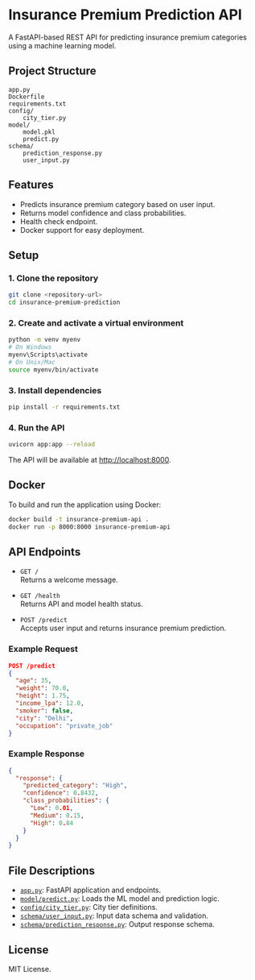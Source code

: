 # Insurance Premium Prediction API

A FastAPI-based REST API for predicting insurance premium categories using a machine learning model.

## Project Structure

```
app.py
Dockerfile
requirements.txt
config/
    city_tier.py
model/
    model.pkl
    predict.py
schema/
    prediction_response.py
    user_input.py
```

## Features

- Predicts insurance premium category based on user input.
- Returns model confidence and class probabilities.
- Health check endpoint.
- Docker support for easy deployment.

## Setup

### 1. Clone the repository

```sh
git clone <repository-url>
cd insurance-premium-prediction
```

### 2. Create and activate a virtual environment

```sh
python -m venv myenv
# On Windows
myenv\Scripts\activate
# On Unix/Mac
source myenv/bin/activate
```

### 3. Install dependencies

```sh
pip install -r requirements.txt
```

### 4. Run the API

```sh
uvicorn app:app --reload
```

The API will be available at [http://localhost:8000](http://localhost:8000).

## Docker

To build and run the application using Docker:

```sh
docker build -t insurance-premium-api .
docker run -p 8000:8000 insurance-premium-api
```

## API Endpoints

- `GET /`  
  Returns a welcome message.

- `GET /health`  
  Returns API and model health status.

- `POST /predict`  
  Accepts user input and returns insurance premium prediction.

### Example Request

```json
POST /predict
{
  "age": 35,
  "weight": 70.0,
  "height": 1.75,
  "income_lpa": 12.0,
  "smoker": false,
  "city": "Delhi",
  "occupation": "private_job"
}
```

### Example Response

```json
{
  "response": {
    "predicted_category": "High",
    "confidence": 0.8432,
    "class_probabilities": {
      "Low": 0.01,
      "Medium": 0.15,
      "High": 0.84
    }
  }
}
```

## File Descriptions

- [`app.py`](app.py): FastAPI application and endpoints.
- [`model/predict.py`](model/predict.py): Loads the ML model and prediction logic.
- [`config/city_tier.py`](config/city_tier.py): City tier definitions.
- [`schema/user_input.py`](schema/user_input.py): Input data schema and validation.
- [`schema/prediction_response.py`](schema/prediction_response.py): Output response schema.

## License

MIT License.